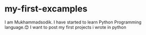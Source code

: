 # my-first-excamples
I am Mukhammadsodik. I have started to learn Python Programming language.😊
I want to post my first projects i wrote in python
